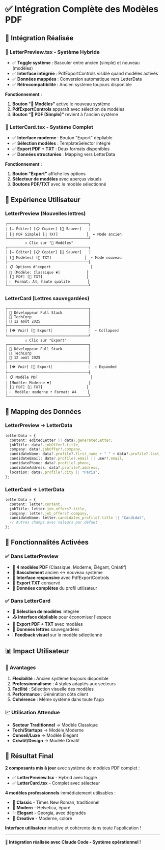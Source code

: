 # ✅ Intégration Complète des Modèles PDF

## 🎯 **Intégration Réalisée**

### 📄 **LetterPreview.tsx** - Système Hybride

- ✅ **Toggle système** : Basculer entre ancien (simple) et nouveau (modèles)
- ✅ **Interface intégrée** : PdfExportControls visible quand modèles activés
- ✅ **Données mappées** : Conversion automatique vers LetterData
- ✅ **Rétrocompatibilité** : Ancien système toujours disponible

**Fonctionnement :**

1. **Bouton "🎨 Modèles"** active le nouveau système
2. **PdfExportControls** apparaît avec sélection de modèles
3. **Bouton "📄 PDF (Simple)"** revient à l'ancien système

### 💾 **LetterCard.tsx** - Système Complet

- ✅ **Interface moderne** : Bouton "Export" dépliable
- ✅ **Sélection modèles** : TemplateSelector intégré
- ✅ **Export PDF + TXT** : Deux formats disponibles
- ✅ **Données structurées** : Mapping vers LetterData

**Fonctionnement :**

1. **Bouton "Export"** affiche les options
2. **Sélecteur de modèles** avec aperçus visuels
3. **Boutons PDF/TXT** avec le modèle sélectionné

## 🎨 **Expérience Utilisateur**

### LetterPreview (Nouvelles lettres)

```
┌─────────────────────────────────────┐
│ [✏️ Éditer] [📋 Copier] [💾 Sauver]   │
│ [📄 PDF Simple] [📁 TXT]             │  ← Mode ancien
└─────────────────────────────────────┘
         ↕️ Clic sur "🎨 Modèles"
┌─────────────────────────────────────┐
│ [✏️ Éditer] [📋 Copier] [💾 Sauver]   │
│ [🎨 Modèles] [📁 TXT]               │  ← Mode nouveau
├─────────────────────────────────────┤
│ 📋 Options d'export                  │
│ 🎨 [Modèle: Classique ▼]            │
│ [📄 PDF] [📁 TXT]                    │
│ ℹ️  Format: A4, haute qualité        │
└─────────────────────────────────────┘
```

### LetterCard (Lettres sauvegardées)

```
┌─────────────────────────────────────┐
│ 💼 Développeur Full Stack            │
│ 🏢 TechCorp                          │
│ 📅 12 août 2025                      │
├─────────────────────────────────────┤
│ [👁️ Voir] [🎨 Export]                │  ← Collapsed
└─────────────────────────────────────┘
         ↕️ Clic sur "Export"
┌─────────────────────────────────────┐
│ 💼 Développeur Full Stack            │
│ 🏢 TechCorp                          │
│ 📅 12 août 2025                      │
├─────────────────────────────────────┤
│ [👁️ Voir] [🎨 Export]                │  ← Expanded
├─────────────────────────────────────┤
│ 📋 Modèle PDF                        │
│ [Modèle: Moderne ▼]                 │
│ [📄 PDF] [📁 TXT]                    │
│ ℹ️  Modèle: moderne • Format: A4     │
└─────────────────────────────────────┘
```

## 🔧 **Mapping des Données**

### LetterPreview → LetterData

```typescript
letterData = {
  content: editedLetter || data?.generatedLetter,
  jobTitle: data?.jobOffer?.title,
  company: data?.jobOffer?.company,
  candidateName: data?.profile?.first_name + " " + data?.profile?.last_name,
  candidateEmail: data?.profile?.email || user?.email,
  candidatePhone: data?.profile?.phone,
  candidateAddress: data?.profile?.address,
  location: data?.profile?.city || "Paris",
};
```

### LetterCard → LetterData

```typescript
letterData = {
  content: letter.content,
  jobTitle: letter.job_offers?.title,
  company: letter.job_offers?.company,
  candidateName: letter.candidates_profile?.title || "Candidat",
  // Autres champs avec valeurs par défaut
};
```

## 🚀 **Fonctionnalités Activées**

### ✅ **Dans LetterPreview**

- 🎨 **4 modèles PDF** (Classique, Moderne, Élégant, Créatif)
- 🔄 **Basculement** ancien ↔ nouveau système
- 📱 **Interface responsive** avec PdfExportControls
- 💾 **Export TXT** conservé
- 🔧 **Données complètes** du profil utilisateur

### ✅ **Dans LetterCard**

- 🎨 **Sélection de modèles** intégrée
- 📤 **Interface dépliable** pour économiser l'espace
- 📄 **Export PDF + TXT** avec modèles
- 🏢 **Données lettres** sauvegardées
- ℹ️ **Feedback visuel** sur le modèle sélectionné

## 📊 **Impact Utilisateur**

### 🎯 **Avantages**

1. **Flexibilité** : Ancien système toujours disponible
2. **Professionnalisme** : 4 styles adaptés aux secteurs
3. **Facilité** : Sélection visuelle des modèles
4. **Performance** : Génération côté client
5. **Cohérence** : Même système dans toute l'app

### 📈 **Utilisation Attendue**

- **Secteur Traditionnel** → Modèle Classique
- **Tech/Startups** → Modèle Moderne
- **Conseil/Luxe** → Modèle Élégant
- **Créatif/Design** → Modèle Créatif

## 🎉 **Résultat Final**

**2 composants mis à jour** avec système de modèles PDF complet :

- ✅ **LetterPreview.tsx** - Hybrid avec toggle
- ✅ **LetterCard.tsx** - Complet avec sélecteur

**4 modèles professionnels** immédiatement utilisables :

- 📄 **Classic** - Times New Roman, traditionnel
- 💼 **Modern** - Helvetica, épuré
- ✨ **Elegant** - Georgia, avec dégradés
- 🎨 **Creative** - Moderne, coloré

**Interface utilisateur** intuitive et cohérente dans toute l'application !

---

**🤖 Intégration réalisée avec Claude Code - Système opérationnel !**
